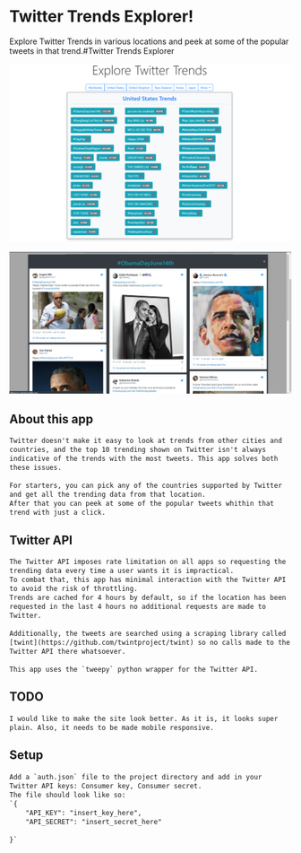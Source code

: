 # Twitter Trends Explorer!

Explore Twitter Trends in various locations and peek at some of the popular tweets in that trend.#Twitter Trends Explorer

![App Preview 1](preview1.png)

![App Preview 2](preview2.png)

## About this app
    Twitter doesn't make it easy to look at trends from other cities and countries, and the top 10 trending shown on Twitter isn't always 
    indicative of the trends with the most tweets. This app solves both these issues.

    For starters, you can pick any of the countries supported by Twitter and get all the trending data from that location.
    After that you can peek at some of the popular tweets whithin that trend with just a click.

## Twitter API
    The Twitter API imposes rate limitation on all apps so requesting the trending data every time a user wants it is impractical.
    To combat that, this app has minimal interaction with the Twitter API to avoid the risk of throttling.
    Trends are cached for 4 hours by default, so if the location has been requested in the last 4 hours no additional requests are made to Twitter.

    Additionally, the tweets are searched using a scraping library called [twint](https://github.com/twintproject/twint) so no calls made to the Twitter API there whatsoever.

    This app uses the `tweepy` python wrapper for the Twitter API.

## TODO
    I would like to make the site look better. As it is, it looks super plain. Also, it needs to be made mobile responsive.

## Setup
    Add a `auth.json` file to the project directory and add in your Twitter API keys: Consumer key, Consumer secret.
    The file should look like so:
    `{
        "API_KEY": "insert_key_here",
        "API_SECRET": "insert_secret_here"

    }`